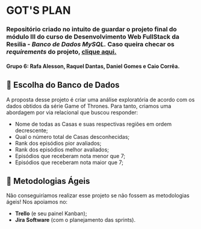 # GOT'S PLAN
### Repositório criado no intuito de guardar o projeto final do módulo III do curso de Desenvolvimento Web FullStack da Resilia - *Banco de Dados MySQL.* Caso queira checar os *requirements* do projeto, [clique aqui.](https://github.com/Rafalesson/projetoM3/blob/main/requirements.md)
#### Grupo 6: Rafa Alesson, Raquel Dantas, Daniel Gomes e Caio Corrêa. 
##  📝 Escolha do Banco de Dados 

A proposta desse projeto é criar uma análise exploratória de acordo com os dados obtidos da série Game of Thrones. Para tanto, criamos uma abordagem por via relacional que buscou responder:

* Nome de todas as Casas e suas respectivas regiões em ordem decrescente;
* Qual o número total de Casas desconhecidas;
* Rank dos episódios pior avaliados;
* Rank dos episódios melhor avaliados;
* Episódios que receberam nota menor que 7;
* Episódios que receberam nota maior que 7;


## 📝 Metodologias Ágeis 

Não conseguiríamos realizar esse projeto se não fossem as metodologias ágeis! Nos apoiamos no: 

* **Trello** (e seu painel Kanban);
* **Jira Software** (com o planejamento das sprints).



